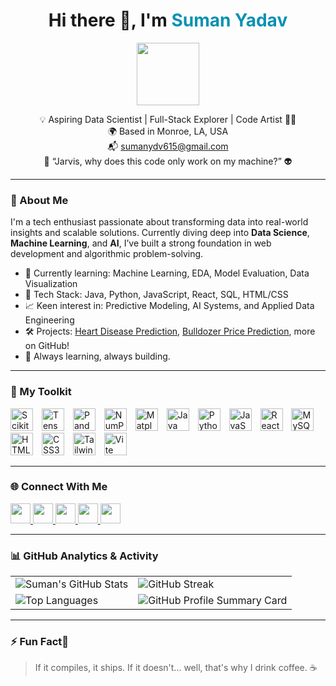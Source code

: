 <h1 align="center">Hi there 👋, I'm <span style="color:#0891b2">Suman Yadav</span></h1>
<p align="center"><img src="https://user-images.githubusercontent.com/18350557/176309783-0785949b-9127-417c-8b55-ab5a4333674e.gif" width="100" /></p>

<p align="center">
  💡 Aspiring Data Scientist | Full-Stack Explorer | Code Artist 👨‍💻<br>
  🌍 Based in Monroe, LA, USA<br>
  📬 <a href="mailto:sumanydv615@gmail.com">sumanydv615@gmail.com</a><br>
  🧠 “Jarvis, why does this code only work on my machine?” 👽
</p>

---

### 🚀 About Me

I'm a tech enthusiast passionate about transforming data into real-world insights and scalable solutions. Currently diving deep into **Data Science**, **Machine Learning**, and **AI**, I’ve built a strong foundation in web development and algorithmic problem-solving.

- 🧪 Currently learning: Machine Learning, EDA, Model Evaluation, Data Visualization
- 🧰 Tech Stack: Java, Python, JavaScript, React, SQL, HTML/CSS
- 📈 Keen interest in: Predictive Modeling, AI Systems, and Applied Data Engineering
- 🛠️ Projects: [Heart Disease Prediction](https://github.com/Ydv-Suman/Heart-Disease-Project), [Bulldozer Price Prediction](https://github.com/Ydv-Suman/bulldozer-price-prediction), more on GitHub!
- 🌱 Always learning, always building.


---




### 🧰 My Toolkit

<div align="left">
  <!-- Data Science Tools (color-matched) -->
  <img src="https://raw.githubusercontent.com/valohai/ml-logos/master/scikit-learn.svg" height="36" alt="Scikit-learn" style="margin-right: 10px;" />
  <img src="https://raw.githubusercontent.com/valohai/ml-logos/master/tensorflow.svg" height="36" alt="TensorFlow" style="margin-right: 10px;" />
  <img src="https://raw.githubusercontent.com/valohai/ml-logos/master/pandas.svg" height="36" alt="Pandas" style="margin-right: 10px;" />
  <img src="https://raw.githubusercontent.com/simple-icons/simple-icons/develop/icons/numpy.svg" height="36" alt="NumPy" style="margin-right: 10px;" />
  <img src="https://raw.githubusercontent.com/valohai/ml-logos/master/matplotlib.svg" height="36" alt="Matplotlib" style="margin-right: 10px;" />

  <!-- Programming & Web Tech Skills -->
  <img src="https://raw.githubusercontent.com/danielcranney/readme-generator/main/public/icons/skills/java-colored.svg" height="36" alt="Java" style="margin-right: 10px;" />
  <img src="https://raw.githubusercontent.com/danielcranney/readme-generator/main/public/icons/skills/python-colored.svg" height="36" alt="Python" style="margin-right: 10px;" />
  <img src="https://raw.githubusercontent.com/danielcranney/readme-generator/main/public/icons/skills/javascript-colored.svg" height="36" alt="JavaScript" style="margin-right: 10px;" />
  <img src="https://raw.githubusercontent.com/danielcranney/readme-generator/main/public/icons/skills/react-colored.svg" height="36" alt="React" style="margin-right: 10px;" />
  <img src="https://raw.githubusercontent.com/danielcranney/readme-generator/main/public/icons/skills/mysql-colored.svg" height="36" alt="MySQL" style="margin-right: 10px;" />
  <img src="https://raw.githubusercontent.com/danielcranney/readme-generator/main/public/icons/skills/html5-colored.svg" height="36" alt="HTML5" style="margin-right: 10px;" />
  <img src="https://raw.githubusercontent.com/danielcranney/readme-generator/main/public/icons/skills/css3-colored.svg" height="36" alt="CSS3" style="margin-right: 10px;" />
  <img src="https://raw.githubusercontent.com/danielcranney/readme-generator/main/public/icons/skills/tailwindcss-colored.svg" height="36" alt="TailwindCSS" style="margin-right: 10px;" />
  <img src="https://raw.githubusercontent.com/danielcranney/readme-generator/main/public/icons/skills/vite-colored.svg" height="36" alt="Vite" style="margin-right: 10px;" />
</div>



---

### 🌐 Connect With Me

<div align="left">
  <a href="https://discord.com/users/ydv__suman_10449" target="_blank">
    <img src="https://raw.githubusercontent.com/danielcranney/readme-generator/main/public/icons/socials/discord.svg" height="32" />
  </a>
  <a href="https://www.facebook.com/ydv.smn" target="_blank">
    <img src="https://raw.githubusercontent.com/danielcranney/readme-generator/main/public/icons/socials/facebook.svg" height="32" />
  </a>
  <a href="https://www.github.com/Ydv-Suman" target="_blank">
    <img src="https://raw.githubusercontent.com/danielcranney/readme-generator/main/public/icons/socials/github.svg" height="32" />
  </a>
  <a href="http://www.instagram.com/idv__suman" target="_blank">
    <img src="https://raw.githubusercontent.com/danielcranney/readme-generator/main/public/icons/socials/instagram.svg" height="32" />
  </a>
  <a href="https://www.linkedin.com/in/suman-ydv" target="_blank">
    <img src="https://raw.githubusercontent.com/danielcranney/readme-generator/main/public/icons/socials/linkedin.svg" height="32" />
  </a>
</div>

---

### 📊 GitHub Analytics & Activity

<table>
  <tr>
    <td>
      <img src="https://github-readme-stats.vercel.app/api?username=Ydv-Suman&show_icons=true&count_private=true&hide_border=true&bg_color=1c1917&title_color=0891b2&text_color=ffffff&icon_color=0891b2" alt="Suman's GitHub Stats" />
    </td>
    <td>
      <img src="https://github-readme-streak-stats.herokuapp.com/?user=Ydv-Suman&theme=dark&hide_border=true&ring=0891b2&fire=0891b2&currStreakLabel=0891b2" alt="GitHub Streak" />
    </td>
  </tr>
  <tr>
    <td>
      <img src="https://github-readme-stats.vercel.app/api/top-langs/?username=Ydv-Suman&langs_count=8&layout=compact&hide_border=true&bg_color=1c1917&title_color=0891b2&text_color=ffffff&icon_color=0891b2" alt="Top Languages" />
    </td>
    <td>
      <img src="https://github-profile-summary-cards.vercel.app/api/cards/profile-details?username=Ydv-Suman&theme=tokyonight" alt="GitHub Profile Summary Card" />
    </td>
  </tr>
</table>

---

### ⚡ Fun Fact🤭

> If it compiles, it ships. If it doesn't... well, that's why I drink coffee. ☕
